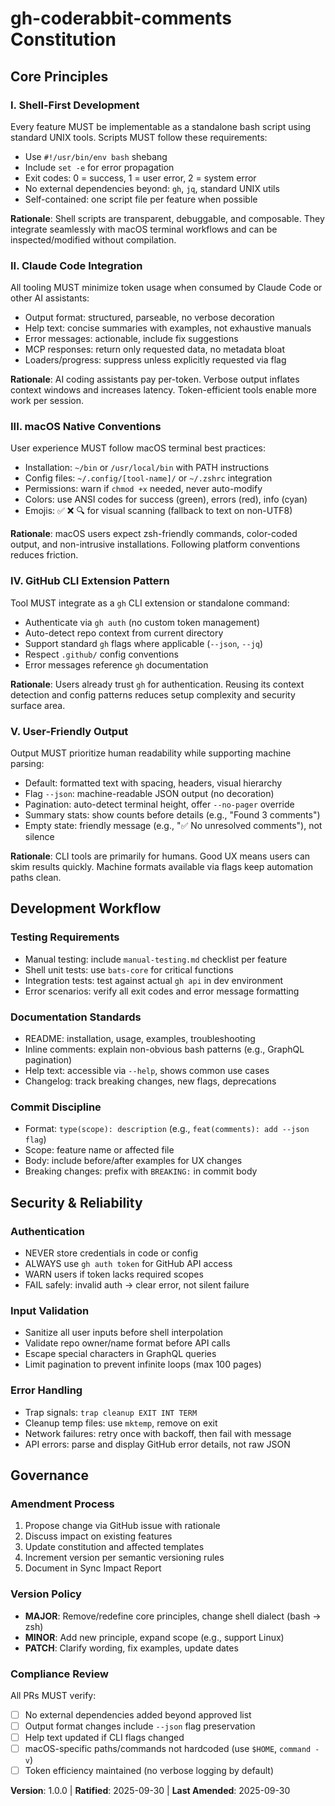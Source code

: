 <!--
Sync Impact Report
==================
Version: NONE → 1.0.0 (Initial constitution creation)
Rationale: MAJOR bump - establishing foundational governance for new CLI tool project

Principles Added:
- I. Shell-First Development (bash script foundation)
- II. Claude Code Integration (token-efficient MCP usage)
- III. macOS Native Conventions (platform-specific UX)
- IV. GitHub CLI Extension Pattern (gh integration)
- V. User-Friendly Output (formatted, readable results)

Modified Sections:
- Development Workflow (Testing Requirements, Documentation Standards, Commit Discipline)
- Security & Reliability (Authentication, Input Validation, Error Handling)
- Governance (Amendment Process, Version Policy, Compliance Review)

Templates Status:
✅ plan-template.md - Constitution reference updated to v1.0.0 + correct path
✅ spec-template.md - No changes needed (generic feature spec)
✅ tasks-template.md - No changes needed (generic task structure)
✅ agent-file-template.md - Already generic (no agent-specific hardcoding)

Deferred Items:
- None

Last Updated: 2025-09-30
-->

# gh-coderabbit-comments Constitution

## Core Principles

### I. Shell-First Development

Every feature MUST be implementable as a standalone bash script using standard UNIX tools.
Scripts MUST follow these requirements:

- Use `#!/usr/bin/env bash` shebang
- Include `set -e` for error propagation
- Exit codes: 0 = success, 1 = user error, 2 = system error
- No external dependencies beyond: `gh`, `jq`, standard UNIX utils
- Self-contained: one script file per feature when possible

**Rationale**: Shell scripts are transparent, debuggable, and composable. They integrate
seamlessly with macOS terminal workflows and can be inspected/modified without compilation.

### II. Claude Code Integration

All tooling MUST minimize token usage when consumed by Claude Code or other AI assistants:

- Output format: structured, parseable, no verbose decoration
- Help text: concise summaries with examples, not exhaustive manuals
- Error messages: actionable, include fix suggestions
- MCP responses: return only requested data, no metadata bloat
- Loaders/progress: suppress unless explicitly requested via flag

**Rationale**: AI coding assistants pay per-token. Verbose output inflates context windows
and increases latency. Token-efficient tools enable more work per session.

### III. macOS Native Conventions

User experience MUST follow macOS terminal best practices:

- Installation: `~/bin` or `/usr/local/bin` with PATH instructions
- Config files: `~/.config/[tool-name]/` or `~/.zshrc` integration
- Permissions: warn if `chmod +x` needed, never auto-modify
- Colors: use ANSI codes for success (green), errors (red), info (cyan)
- Emojis: ✅ ❌ 🔍 for visual scanning (fallback to text on non-UTF8)

**Rationale**: macOS users expect zsh-friendly commands, color-coded output, and
non-intrusive installations. Following platform conventions reduces friction.

### IV. GitHub CLI Extension Pattern

Tool MUST integrate as a `gh` CLI extension or standalone command:

- Authenticate via `gh auth` (no custom token management)
- Auto-detect repo context from current directory
- Support standard `gh` flags where applicable (`--json`, `--jq`)
- Respect `.github/` config conventions
- Error messages reference `gh` documentation

**Rationale**: Users already trust `gh` for authentication. Reusing its context detection
and config patterns reduces setup complexity and security surface area.

### V. User-Friendly Output

Output MUST prioritize human readability while supporting machine parsing:

- Default: formatted text with spacing, headers, visual hierarchy
- Flag `--json`: machine-readable JSON output (no decoration)
- Pagination: auto-detect terminal height, offer `--no-pager` override
- Summary stats: show counts before details (e.g., "Found 3 comments")
- Empty state: friendly message (e.g., "✅ No unresolved comments"), not silence

**Rationale**: CLI tools are primarily for humans. Good UX means users can skim results
quickly. Machine formats available via flags keep automation paths clean.

## Development Workflow

### Testing Requirements

- Manual testing: include `manual-testing.md` checklist per feature
- Shell unit tests: use `bats-core` for critical functions
- Integration tests: test against actual `gh api` in dev environment
- Error scenarios: verify all exit codes and error message formatting

### Documentation Standards

- README: installation, usage, examples, troubleshooting
- Inline comments: explain non-obvious bash patterns (e.g., GraphQL pagination)
- Help text: accessible via `--help`, shows common use cases
- Changelog: track breaking changes, new flags, deprecations

### Commit Discipline

- Format: `type(scope): description` (e.g., `feat(comments): add --json flag`)
- Scope: feature name or affected file
- Body: include before/after examples for UX changes
- Breaking changes: prefix with `BREAKING:` in commit body

## Security & Reliability

### Authentication

- NEVER store credentials in code or config
- ALWAYS use `gh auth token` for GitHub API access
- WARN users if token lacks required scopes
- FAIL safely: invalid auth → clear error, not silent failure

### Input Validation

- Sanitize all user inputs before shell interpolation
- Validate repo owner/name format before API calls
- Escape special characters in GraphQL queries
- Limit pagination to prevent infinite loops (max 100 pages)

### Error Handling

- Trap signals: `trap cleanup EXIT INT TERM`
- Cleanup temp files: use `mktemp`, remove on exit
- Network failures: retry once with backoff, then fail with message
- API errors: parse and display GitHub error details, not raw JSON

## Governance

### Amendment Process

1. Propose change via GitHub issue with rationale
2. Discuss impact on existing features
3. Update constitution and affected templates
4. Increment version per semantic versioning rules
5. Document in Sync Impact Report

### Version Policy

- **MAJOR**: Remove/redefine core principles, change shell dialect (bash → zsh)
- **MINOR**: Add new principle, expand scope (e.g., support Linux)
- **PATCH**: Clarify wording, fix examples, update dates

### Compliance Review

All PRs MUST verify:

- [ ] No external dependencies added beyond approved list
- [ ] Output format changes include `--json` flag preservation
- [ ] Help text updated if CLI flags changed
- [ ] macOS-specific paths/commands not hardcoded (use `$HOME`, `command -v`)
- [ ] Token efficiency maintained (no verbose logging by default)

**Version**: 1.0.0 | **Ratified**: 2025-09-30 | **Last Amended**: 2025-09-30

